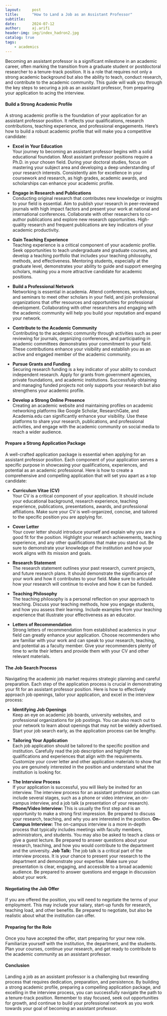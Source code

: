 ```yaml
---
layout:     post
title:      "How to Land a Job as an Assistant Professor"
subtitle:   
date:       2024-07-12
author:     aj.arifi
header-img: img/index_hadron2.jpg
catalog: true
tags:
    - academics
---
```



Becoming an assistant professor is a significant milestone in an academic career, often marking the transition from a graduate student or postdoctoral researcher to a tenure-track position. It is a role that requires not only a strong academic background but also the ability to teach, conduct research, and contribute to the academic community. This guide will walk you through the key steps to securing a job as an assistant professor, from preparing your application to acing the interview.

#### **Build a Strong Academic Profile**

A strong academic profile is the foundation of your application for an assistant professor position. It reflects your qualifications, research contributions, teaching experience, and professional engagements. Here’s how to build a robust academic profile that will make you a competitive candidate:

- **Excel in Your Education** \
Your journey to becoming an assistant professor begins with a solid educational foundation. Most assistant professor positions require a Ph.D. in your chosen field. During your     doctoral studies, focus on mastering your subject area and developing a deep understanding of your research interests. Consistently aim for excellence in your coursework and research, as high grades, academic awards, and scholarships can enhance your academic profile.

- **Engage in Research and Publications** \
Conducting original research that contributes new knowledge or insights to your field is essential. Aim to publish your research in peer-reviewed journals with high impact factors and present your work at national and international conferences. Collaborate with other researchers to co-author publications and explore new research opportunities. High-quality research and frequent publications are key indicators of your academic productivity.

- **Gain Teaching Experience** \
Teaching experience is a critical component of your academic profile. Seek opportunities to teach undergraduate and graduate courses, and develop a teaching portfolio that includes your teaching philosophy, methods, and effectiveness. Mentoring students, especially at the graduate level, demonstrates your ability to guide and support emerging scholars, making you a more attractive candidate for academic positions.

- **Build a Professional Network** \
Networking is essential in academia. Attend conferences, workshops, and seminars to meet other scholars in your field, and join professional organizations that offer resources and opportunities for professional development. Collaborating with other researchers and engaging with the academic community will help you build your reputation and expand your network.

- **Contribute to the Academic Community** \
Contributing to the academic community through activities such as peer reviewing for journals, organizing conferences, and participating in academic committees demonstrates your commitment to your field. These contributions enhance your visibility and establish you as an active and engaged member of the academic community.

- **Pursue Grants and Funding** \
Securing research funding is a key indicator of your ability to conduct independent research. Apply for grants from government agencies, private foundations, and academic institutions. Successfully obtaining and managing funded projects not only supports your research but also strengthens your academic profile.

- **Develop a Strong Online Presence** \
Creating an academic website and maintaining profiles on academic networking platforms like Google Scholar, ResearchGate, and Academia.edu can significantly enhance your visibility. Use these platforms to share your research, publications, and professional activities, and engage with the academic community on social media to reach a wider audience.


#### **Prepare a Strong Application Package**

A well-crafted application package is essential when applying for an assistant professor position. 
Each component of your application serves a specific purpose in showcasing your qualifications, experiences, and potential as an academic professional. 
Here is how to create a comprehensive and compelling application that will set you apart as a top candidate:

- **Curriculum Vitae (CV)** \
Your CV is a critical component of your application. It should include your educational background, research experience, teaching experience, publications, presentations, awards, and professional affiliations. Make sure your CV is well-organized, concise, and tailored to the specific position you are applying for.

- **Cover Letter** \
Your cover letter should introduce yourself and explain why you are a good fit for the position. Highlight your research achievements, teaching experience, and any other qualifications that make you stand out. Be sure to demonstrate your knowledge of the institution and how your work aligns with its mission and goals.

- **Research Statement** \
The research statement outlines your past research, current projects, and future research plans. It should demonstrate the significance of your work and how it contributes to your field. Make sure to articulate how your research will continue to evolve and how it can be funded.

- **Teaching Philosophy** \
The teaching philosophy is a personal reflection on your approach to teaching. Discuss your teaching methods, how you engage students, and how you assess their learning. Include examples from your teaching experience that illustrate your effectiveness as an educator.

- **Letters of Recommendation** \
Strong letters of recommendation from established academics in your field can greatly enhance your application. Choose recommenders who are familiar with your work and can speak to your research, teaching, and potential as a faculty member. Give your recommenders plenty of time to write their letters and provide them with your CV and other relevant materials.

#### **The Job Search Process**

Navigating the academic job market requires strategic planning and careful preparation. 
Each step of the application process is crucial in demonstrating your fit for an assistant professor position. 
Here is how to effectively approach job openings, tailor your application, and excel in the interview process:

- **Identifying Job Openings** \
Keep an eye on academic job boards, university websites, and professional organizations for job postings. You can also reach out to your network to learn about openings that may not be widely advertised. Start your job search early, as the application process can be lengthy.

- **Tailoring Your Application** \
Each job application should be tailored to the specific position and institution. Carefully read the job description and highlight the qualifications and experiences that align with the requirements. Customize your cover letter and other application materials to show that you are genuinely interested in the position and understand what the institution is looking for.

- **The Interview Process** \
If your application is successful, you will likely be invited for an interview. The interview process for an assistant professor position can include several stages, such as a phone or video interview, an on-campus interview, and a job talk (a presentation of your research). **Phone/Video Interview:** This is usually the first step and is an opportunity to make a strong first impression. Be prepared to discuss your research, teaching, and why you are interested in the position. **On-Campus Interview:** The on-campus interview is a more in-depth process that typically includes meetings with faculty members, administrators, and students. You may also be asked to teach a class or give a guest lecture. Be prepared to answer questions about your research, teaching, and how you would contribute to the department and the university. **Job Talk:** The job talk is a critical part of the interview process. It is your chance to present your research to the department and demonstrate your expertise. Make sure your presentation is clear, engaging, and accessible to a broad academic audience. Be prepared to answer questions and engage in discussion about your work.

#### **Negotiating the Job Offer**

If you are offered the position, you will need to negotiate the terms of your employment. This may include your salary, start-up funds for research, teaching load, and other benefits. Be prepared to negotiate, but also be realistic about what the institution can offer.

#### **Preparing for the Role**

Once you have accepted the offer, start preparing for your new role. Familiarize yourself with the institution, the department, and the students. Plan your courses, continue your research, and get ready to contribute to the academic community as an assistant professor.

#### Conclusion

Landing a job as an assistant professor is a challenging but rewarding process that requires dedication, preparation, and persistence. By building a strong academic profile, preparing a compelling application package, and excelling in the interview process, you can successfully navigate the path to a tenure-track position. Remember to stay focused, seek out opportunities for growth, and continue to build your professional network as you work towards your goal of becoming an assistant professor.
